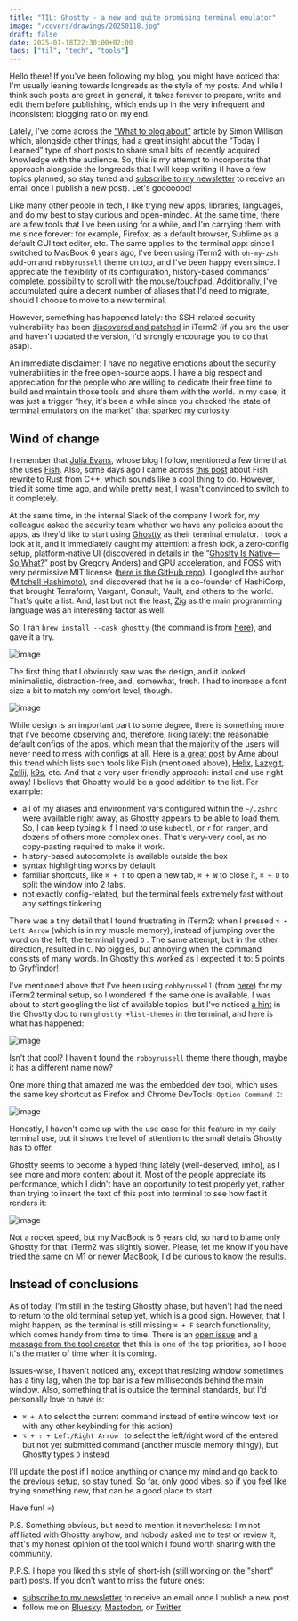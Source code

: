 ```yaml
---
title: "TIL: Ghostty - a new and quite promising terminal emulator"
image: "/covers/drawings/20250118.jpg"
draft: false
date: 2025-01-18T22:30:00+02:00
tags: ["til", "tech", "tools"]
---
```


Hello there! If you've been following my blog, you might have noticed that I'm usually leaning towards longreads as the style of my posts. And while I think such posts are great in general, it takes forever to prepare, write and edit them before publishing, which ends up in the very infrequent and inconsistent blogging ratio on my end. 

Lately, I've come across the [“What to blog about”](https://simonwillison.net/2022/Nov/6/what-to-blog-about/) article by Simon Willison which, alongside other things, had a great insight about the “Today I Learned” type of short posts to share small bits of recently acquired knowledge with the audience. So, this is my attempt to incorporate that approach alongside the longreads that I will keep writing (I have a few topics planned, so stay tuned and [subscribe to my newsletter](https://mail.n0rdy.foo/subscription/form) to receive an email once I publish a new post). Let's gooooooo!

Like many other people in tech, I like trying new apps, libraries, languages, and do my best to stay curious and open-minded. At the same time, there are a few tools that I've been using for a while, and I'm carrying them with me since forever: for example, Firefox, as a default browser, Sublime as a default GUI text editor, etc. The same applies to the terminal app: since I switched to MacBook 6 years ago, I've been using iTerm2 with `oh-my-zsh` add-on and `robbyrussell` theme on top, and I've been happy even since. I appreciate the flexibility of its configuration, history-based commands' complete, possibility to scroll with the mouse/touchpad. Additionally, I've accumulated quire a decent number of aliases that I'd need to migrate, should I choose to move to a new terminal.

However, something has happened lately: the SSH-related security vulnerability has been [discovered and patched](https://iterm2.com/downloads/stable/iTerm2-3_5_11.changelog) in iTerm2 (if you are the user and haven't updated the version, I'd strongly encourage you to do that asap).

An immediate disclaimer: I have no negative emotions about the security vulnerabilities in the free open-source apps. I have a big respect and appreciation for the people who are willing to dedicate their free time to build and maintain those tools and share them with the world. In my case, it was just a trigger “hey, it's been a while since you checked the state of terminal emulators on the market” that sparked my curiosity. 

## Wind of change

I remember that [Julia Evans](https://jvns.ca/), whose blog I follow, mentioned a few time that she uses [Fish](https://fishshell.com/). Also, some days ago I came across [this post](https://fishshell.com/blog/rustport/) about Fish rewrite to Rust from C++, which sounds like a cool thing to do. However, I tried it some time ago, and while pretty neat, I wasn't convinced to switch to it completely.

At the same time, in the internal Slack of the company I work for, my colleague asked the security team whether we have any policies about the apps, as they'd like to start using [Ghostty](https://ghostty.org/) as their terminal emulator. I took a look at it, and it immediately caught my attention: a fresh look, a zero-config setup, platform-native UI (discovered in details in the “[Ghostty Is Native—So What?](https://gpanders.com/blog/ghostty-is-native-so-what/)” post by Gregory Anders) and GPU acceleration, and FOSS with very permissive MIT license ([here is the GitHub repo](https://github.com/ghostty-org/ghostty)). I googled the author ([Mitchell Hashimoto](https://mitchellh.com/)), and discovered that he is a co-founder of HashiCorp, that brought Terraform, Vargant, Consult, Vault, and others to the world. That's quite a list. And, last but not the least, [Zig](https://ziglang.org/) as the main programming language was an interesting factor as well. 

So, I ran `brew install --cask ghostty` (the command is from [here](https://ghostty.org/docs/install/binary#homebrew)), and gave it a try. 

![image](/images/drawings/20250118-0001.jpg)

The first thing that I obviously saw was the design, and it looked minimalistic, distraction-free, and, somewhat, fresh. I had to increase a font size a bit to match my comfort level, though.

![image](/images/screenshots/20250118-0001.png)

While design is an important part to some degree, there is something more that I've become observing and, therefore, liking lately: the reasonable default configs of the apps, which mean that the majority of the users will never need to mess with configs at all. Here is [a great post](https://arne.me/blog/we-need-more-zero-config-tools) by Arne about this trend which lists such tools like Fish (mentioned above), [Helix](https://helix-editor.com/), [Lazygit](https://github.com/jesseduffield/lazygit), [Zellij](https://zellij.dev/), [k9s](https://k9scli.io/), etc. And that a very user-friendly approach: install and use right away! I believe that Ghostty would be a good addition to the list. For example:

- all of my aliases and environment vars configured within the `~/.zshrc` were available right away, as Ghostty appears to be able to load them. So, I can keep typing `k` if I need to use `kubectl`, or `r` for `ranger`, and dozens of others more complex ones. That's very-very cool, as no copy-pasting required to make it work.
- history-based autocomplete is available outside the box
- syntax highlighting works by default
- familiar shortcuts, like `⌘ + T` to open a new tab, `⌘ + W` to close it, `⌘ + D` to split the window into 2 tabs.
- not exactly config-related, but the terminal feels extremely fast without any settings tinkering

There was a tiny detail that I found frustrating in iTerm2: when I pressed `⌥ + Left Arrow` (which is in my muscle memory), instead of jumping over the word on the left, the terminal typed `D` . The same attempt, but in the other direction, resulted in `C`. No biggies, but annoying when the command consists of many words. In Ghostty this worked as I expected it to: 5 points to Gryffindor!

I've mentioned above that I've been using `robbyrussell` (from [here](https://github.com/ohmyzsh/ohmyzsh/wiki/themes)) for my iTerm2 terminal setup, so I wondered if the same one is available. I was about to start googling the list of available topics, but I've noticed [a hint](https://ghostty.org/docs/features/theme#listing-available-themes) in the Ghostty doc to run `ghostty +list-themes` in the terminal, and here is what has happened:

![image](/images/screenshots/20250118-0002.gif)

Isn't that cool? I haven't found the `robbyrussell` theme there though, maybe it has a different name now?

One more thing that amazed me was the embedded dev tool, which uses the same key shortcut as Firefox and Chrome DevTools: `Option Command I`:

![image](/images/screenshots/20250118-0003.png)

Honestly, I haven't come up with the use case for this feature in my daily terminal use, but it shows the level of attention to the small details Ghostty has to offer.

Ghostty seems to become a hyped thing lately (well-deserved, imho), as I see more and more content about it. Most of the people appreciate its performance, which I didn't have an opportunity to test properly yet, rather than trying to insert the text of this post into terminal to see how fast it renders it:

![image](/images/screenshots/20250118-0004.gif)

Not a rocket speed, but my MacBook is 6 years old, so hard to blame only Ghostty for that. iTerm2 was slightly slower. Please, let me know if you have tried the same on M1 or newer MacBook, I'd be curious to know the results.

## Instead of conclusions

As of today, I'm still in the testing Ghostty phase, but haven't had the need to return to the old terminal setup yet, which is a good sign.  However, that I might happen, as the terminal is still missing `⌘ + F` search functionality, which comes handy from time to time. There is an [open issue](https://github.com/ghostty-org/ghostty/issues/189) and [a message from the tool creator](https://github.com/ghostty-org/ghostty/issues/189#issuecomment-2558909414) that this is one of the top priorities, so I hope it's the matter of time when it is coming.

Issues-wise, I haven't noticed any, except that resizing window sometimes has a tiny lag, when the top bar is a few milliseconds behind the main window. Also, something that is outside the terminal standards, but I'd personally love to have is:

- `⌘ + A` to select the current command instead of entire window text (or with any other keybinding for this action)
- `⌥ + ⇧ + Left/Right Arrow ` to select the left/right word of the entered but not yet submitted command (another muscle memory thingy), but Ghostty types `D` instead

I'll update the post if I notice anything or change my mind and go back to the previous setup, so stay tuned. So far, only good vibes, so if you feel like trying something new, that can be a good place to start.

Have fun! =)

P.S. Something obvious, but need to mention it nevertheless: I'm not affiliated with Ghostty anyhow, and nobody asked me to test or review it, that's my honest opinion of the tool which I found worth sharing with the community. 

P.P.S. I hope you liked this style of short-ish (still working on the "short" part) posts. If you don't want to miss the future ones:

- [subscribe to my newsletter](https://mail.n0rdy.foo/subscription/form) to receive an email once I publish a new post
- follow me on [Bluesky](https://bsky.app/profile/n0rdy.foo), [Mastodon](https://mastodon.social/@n0rdy), or [Twitter](https://x.com/_n0rdy_)

 